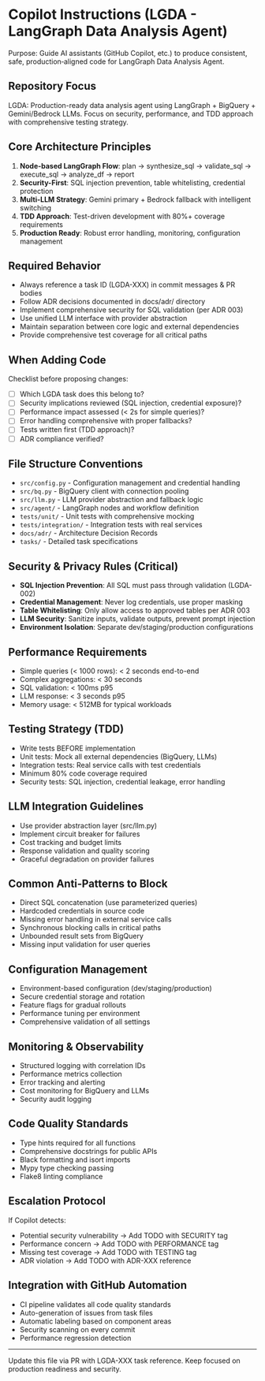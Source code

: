 # Copilot Instructions (LGDA - LangGraph Data Analysis Agent)

Purpose: Guide AI assistants (GitHub Copilot, etc.) to produce consistent, safe, production‑aligned code for LangGraph Data Analysis Agent.

## Repository Focus
LGDA: Production-ready data analysis agent using LangGraph + BigQuery + Gemini/Bedrock LLMs. Focus on security, performance, and TDD approach with comprehensive testing strategy.

## Core Architecture Principles
1. **Node-based LangGraph Flow**: plan → synthesize_sql → validate_sql → execute_sql → analyze_df → report
2. **Security-First**: SQL injection prevention, table whitelisting, credential protection
3. **Multi-LLM Strategy**: Gemini primary + Bedrock fallback with intelligent switching
4. **TDD Approach**: Test-driven development with 80%+ coverage requirements
5. **Production Ready**: Robust error handling, monitoring, configuration management

## Required Behavior
- Always reference a task ID (LGDA-XXX) in commit messages & PR bodies
- Follow ADR decisions documented in docs/adr/ directory
- Implement comprehensive security for SQL validation (per ADR 003)
- Use unified LLM interface with provider abstraction
- Maintain separation between core logic and external dependencies
- Provide comprehensive test coverage for all critical paths

## When Adding Code
Checklist before proposing changes:
- [ ] Which LGDA task does this belong to?
- [ ] Security implications reviewed (SQL injection, credential exposure)?
- [ ] Performance impact assessed (< 2s for simple queries)?
- [ ] Error handling comprehensive with proper fallbacks?
- [ ] Tests written first (TDD approach)?
- [ ] ADR compliance verified?

## File Structure Conventions
- `src/config.py` - Configuration management and credential handling
- `src/bq.py` - BigQuery client with connection pooling
- `src/llm.py` - LLM provider abstraction and fallback logic
- `src/agent/` - LangGraph nodes and workflow definition
- `tests/unit/` - Unit tests with comprehensive mocking
- `tests/integration/` - Integration tests with real services
- `docs/adr/` - Architecture Decision Records
- `tasks/` - Detailed task specifications

## Security & Privacy Rules (Critical)
- **SQL Injection Prevention**: All SQL must pass through validation (LGDA-002)
- **Credential Management**: Never log credentials, use proper masking
- **Table Whitelisting**: Only allow access to approved tables per ADR 003
- **LLM Security**: Sanitize inputs, validate outputs, prevent prompt injection
- **Environment Isolation**: Separate dev/staging/production configurations

## Performance Requirements
- Simple queries (< 1000 rows): < 2 seconds end-to-end
- Complex aggregations: < 30 seconds
- SQL validation: < 100ms p95
- LLM response: < 3 seconds p95
- Memory usage: < 512MB for typical workloads

## Testing Strategy (TDD)
- Write tests BEFORE implementation
- Unit tests: Mock all external dependencies (BigQuery, LLMs)
- Integration tests: Real service calls with test credentials
- Minimum 80% code coverage required
- Security tests: SQL injection, credential leakage, error handling

## LLM Integration Guidelines
- Use provider abstraction layer (src/llm.py)
- Implement circuit breaker for failures
- Cost tracking and budget limits
- Response validation and quality scoring
- Graceful degradation on provider failures

## Common Anti‑Patterns to Block
- Direct SQL concatenation (use parameterized queries)
- Hardcoded credentials in source code
- Missing error handling in external service calls
- Synchronous blocking calls in critical paths
- Unbounded result sets from BigQuery
- Missing input validation for user queries

## Configuration Management
- Environment-based configuration (dev/staging/production)
- Secure credential storage and rotation
- Feature flags for gradual rollouts
- Performance tuning per environment
- Comprehensive validation of all settings

## Monitoring & Observability
- Structured logging with correlation IDs
- Performance metrics collection
- Error tracking and alerting
- Cost monitoring for BigQuery and LLMs
- Security audit logging

## Code Quality Standards
- Type hints required for all functions
- Comprehensive docstrings for public APIs
- Black formatting and isort imports
- Mypy type checking passing
- Flake8 linting compliance

## Escalation Protocol
If Copilot detects:
- Potential security vulnerability → Add TODO with SECURITY tag
- Performance concern → Add TODO with PERFORMANCE tag
- Missing test coverage → Add TODO with TESTING tag
- ADR violation → Add TODO with ADR-XXX reference

## Integration with GitHub Automation
- CI pipeline validates all code quality standards
- Auto-generation of issues from task files
- Automatic labeling based on component areas
- Security scanning on every commit
- Performance regression detection

---
Update this file via PR with LGDA-XXX task reference. Keep focused on production readiness and security.
